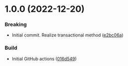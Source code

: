 # 1.0.0 (2022-12-20)


### Breaking

* Initial commit. Realize transactional method ([e2bc06a](https://github.com/nstwfdev/mysql-connection/commit/e2bc06a002b89e5722fca09d27eceb7c468d72f0))

### Build

* Initial GitHub actions ([016d549](https://github.com/nstwfdev/mysql-connection/commit/016d549113f1d8cd3f09832f72fb57acf12932c9))
